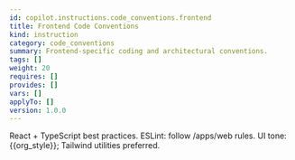 ```yaml
---
id: copilot.instructions.code_conventions.frontend
title: Frontend Code Conventions
kind: instruction
category: code_conventions
summary: Frontend-specific coding and architectural conventions.
tags: []
weight: 20
requires: []
provides: []
vars: []
applyTo: []
version: 1.0.0
---
```


React + TypeScript best practices.
ESLint: follow /apps/web rules.
UI tone: {{org_style}}; Tailwind utilities preferred.
